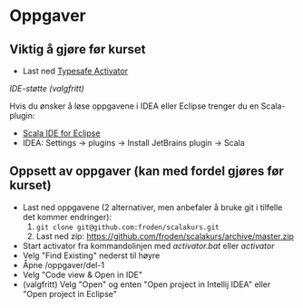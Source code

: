 Oppgaver
========

## Viktig å gjøre før kurset
* Last ned [Typesafe Activator](http://typesafe.com/platform/getstarted)

*IDE-støtte (valgfritt)*

Hvis du ønsker å løse oppgavene i IDEA eller Eclipse trenger du en Scala-plugin:

* [Scala IDE for Eclipse](http://scala-ide.org/)
* IDEA: Settings -> plugins -> Install JetBrains plugin -> Scala

## Oppsett av oppgaver (kan med fordel gjøres før kurset)
* Last ned oppgavene (2 alternativer, men anbefaler å bruke git i tilfelle det kommer endringer):
  1. `git clone git@github.com:froden/scalakurs.git`
  2. Last ned zip: https://github.com/froden/scalakurs/archive/master.zip
* Start activator fra kommandolinjen med *activator.bat* eller *activator*
* Velg "Find Existing" nederst til høyre
* Åpne <scalakurs>/oppgaver/del-1
* Velg "Code view & Open in IDE"
* (valgfritt) Velg "Open" og enten "Open project in Intellij IDEA" eller "Open project in Eclipse"
